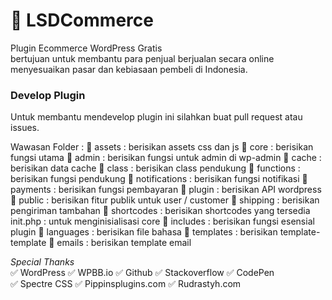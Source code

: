 # 🏪 LSDCommerce
Plugin Ecommerce WordPress Gratis\
bertujuan untuk membantu para penjual berjualan secara online\
menyesuaikan pasar dan kebiasaan pembeli di Indonesia.

### Develop Plugin
Untuk membantu mendevelop plugin ini silahkan buat pull request atau issues.

Wawasan Folder :
📁 assets : berisikan assets css dan js
📁 core : berisikan fungsi utama
    📁 admin : berisikan fungsi untuk admin di wp-admin
    📁 cache : berisikan data cache
    📁 class : berisikan class pendukung
    📁 functions : berisikan fungsi pendukung
    📁 notifications : berisikan fungsi notifikasi
    📁 payments : berisikan fungsi pembayaran
    📁 plugin : berisikan API wordpress
    📁 public : berisikan fitur publik untuk user / customer
    📁 shipping : berisikan pengiriman tambahan
    📁 shortcodes : berisikan shortcodes yang tersedia
    init.php : untuk menginisialisasi core
📁 includes : berisikan fungsi esensial plugin
📁 languages : berisikan file bahasa
📁 templates : berisikan template-template
    📁 emails : berisikan template email

*Special Thanks*\
✅ WordPress ✅ WPBB.io ✅ Github ✅ Stackoverflow ✅ CodePen\
✅ Spectre CSS ✅ Pippinsplugins.com ✅ Rudrastyh.com